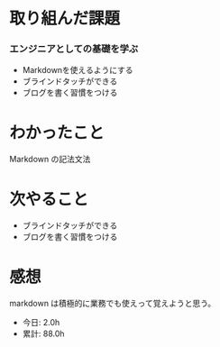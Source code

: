 # 取り組んだ課題
### エンジニアとしての基礎を学ぶ
* Markdownを使えるようにする
* ブラインドタッチができる
* ブログを書く習慣をつける
# わかったこと
Markdown の記法文法
# 次やること
* ブラインドタッチができる
* ブログを書く習慣をつける
# 感想
markdown は積極的に業務でも使えって覚えようと思う。
* 今日: 2.0h
* 累計: 88.0h

